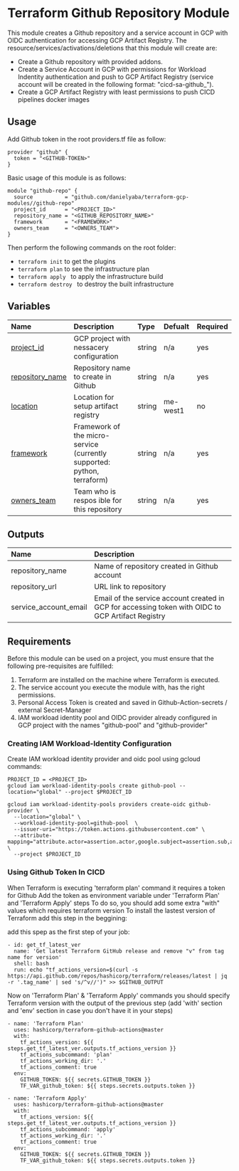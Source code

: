 # Terraform Github Repository Module
This module creates a Github repository and a service account in GCP with OIDC authentication for accessing GCP Artifact Registry. The resource/services/activations/deletions that this module will create are:
* Create a Github repository with provided addons.
* Create a Service Account in GCP with permissions for Workload Indentity authentication and push to GCP Artifact Registry (service account will be created in the following format: "cicd-sa-github_<REPO-NAME>").
* Create a GCP Artifact Registry with least permissions to push CICD pipelines docker images 


## Usage

Add Github token in the root providers.tf file as follow:

```hcl
provider "github" {
  token = "<GITHUB-TOKEN>"
}
```

Basic usage of this module is as follows:

```hcl
module "github-repo" {
  source          = "github.com/danielyaba/terraform-gcp-modules//github-repo"
  project_id      = "<PROJECT_ID>"
  repository_name = "<GITHUB_REPOSITORY_NAME>"
  framework       = "<FRAMEWORK>"
  owners_team     = "<OWNERS_TEAM">
}
```

Then perform the following commands on the root folder:

* ```terraform init``` to get the plugins
* ```terraform plan``` to see the infrastructure plan
* ```terraform apply ``` to apply the infrastructure build
* ```terraform destroy ``` to destroy the built infrastructure

## Variables
| Name | Description | Type | Defualt | Required |
| :--- | :--- | :--- | :--- | :--- |
| [project_id](variables.tf#L1) | GCP project with nessacery configuration | string | n/a | yes |
| [repository_name](variables.tf#L12) | Repository name to create in Github | string | n/a | yes |
| [location](variables.tf#L6) | Location for setup artifact registry | string | me-west1 | no |
| [framework](variables.tf#L17) | Framework of the micro-service (currently supported: python, terraform) | string | n/a | yes |
| [owners_team](variables.tf#L22) | Team who is respos  ible for this repository | string | n/a | yes |

## Outputs
| Name | Description |
| :--- | :--- |
| repository_name | Name of repository created in Github account |
| repository_url | URL link to repository |
| service_account_email | Email of the service account created in GCP for accessing token with OIDC to GCP Artifact Registry |

## Requirements
Before this module can be used on a project, you must ensure that the following pre-requisites are fulfilled:
1. Terraform are installed on the machine where Terraform is executed.
2. The service account you execute the module with, has the right permissions.
3. Personal Access Token is created and saved in Github-Action-secrets / external Secret-Manager
4. IAM workload identity pool and OIDC provider already configured in GCP project with the names "github-pool" and "github-provider"

### Creating IAM Workload-Identity Configuration 
Create IAM workload identity provider and oidc pool using gcloud commands:
```hcl
PROJECT_ID = <PROJECT_ID>
gcloud iam workload-identity-pools create github-pool --location="global" --project $PROJECT_ID

gcloud iam workload-identity-pools providers create-oidc github-provider \
  --location="global" \
  --workload-identity-pool=github-pool  \
  --issuer-uri="https://token.actions.githubusercontent.com" \
  --attribute-mapping="attribute.actor=assertion.actor,google.subject=assertion.sub,attribute.repository=assertion.repository" \
  --project $PROJECT_ID
  ```

### Using Github Token In CICD
When Terraform is executing 'terraform plan' command it requires a token for Github
Add the token as environment variable under 'Terraform Plan' and 'Terraform Apply' steps
To do so, you should add some extra "with" values which requires terraform version
To install the lastest version of Terraform add this step in the beggining:

add this spep as the first step of your job:

```hcl
- id: get_tf_latest_ver
  name: 'Get latest Terraform GitHub release and remove "v" from tag name for version'
  shell: bash
  run: echo "tf_actions_version=$(curl -s https://api.github.com/repos/hashicorp/terraform/releases/latest | jq -r '.tag_name' | sed 's/^v//')" >> $GITHUB_OUTPUT
```

Now on 'Terraform Plan' & 'Terraform Apply' commands you should specify Terraform version with the output of the previous step (add 'with' section and 'env' section in case you don't have it in your steps)

```hcl
- name: 'Terraform Plan'
  uses: hashicorp/terraform-github-actions@master
  with:
    tf_actions_version: ${{ steps.get_tf_latest_ver.outputs.tf_actions_version }}
    tf_actions_subcommand: 'plan'
    tf_actions_working_dir: '.'
    tf_actions_comment: true
  env:
    GITHUB_TOKEN: ${{ secrets.GITHUB_TOKEN }}
    TF_VAR_github_token: ${{ steps.secrets.outputs.token }}
  
- name: 'Terraform Apply'
  uses: hashicorp/terraform-github-actions@master
  with:
    tf_actions_version: ${{ steps.get_tf_latest_ver.outputs.tf_actions_version }}
    tf_actions_subcommand: 'apply'
    tf_actions_working_dir: '.'
    tf_actions_comment: true
  env:
    GITHUB_TOKEN: ${{ secrets.GITHUB_TOKEN }}
    TF_VAR_github_token: ${{ steps.secrets.outputs.token }}
```

